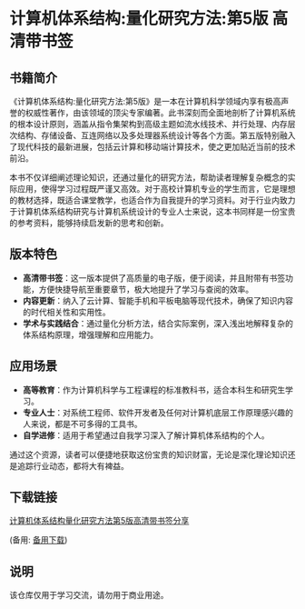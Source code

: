 # 计算机体系结构:量化研究方法:第5版 高清带书签

## 书籍简介

《计算机体系结构:量化研究方法:第5版》是一本在计算机科学领域内享有极高声誉的权威性著作，由该领域的顶尖专家编著。此书深刻而全面地剖析了计算机系统的根本设计原则，涵盖从指令集架构到高级主题如流水线技术、并行处理、内存层次结构、存储设备、互连网络以及多处理器系统设计等各个方面。第五版特别融入了现代科技的最新进展，包括云计算和移动端计算技术，使之更加贴近当前的技术前沿。

本书不仅详细阐述理论知识，还通过量化的研究方法，帮助读者理解复杂概念的实际应用，使得学习过程既严谨又高效。对于高校计算机专业的学生而言，它是理想的教材选择，既适合课堂教学，也适合作为自我提升的学习资料。对于行业内致力于计算机体系结构研究与计算机系统设计的专业人士来说，这本书同样是一份宝贵的参考资料，能够持续启发新的思考和创新。

## 版本特色

- **高清带书签**：这一版本提供了高质量的电子版，便于阅读，并且附带有书签功能，方便快捷导航至重要章节，极大地提升了学习与查阅的效率。
- **内容更新**：纳入了云计算、智能手机和平板电脑等现代技术，确保了知识内容的时代相关性和实用性。
- **学术与实践结合**：通过量化分析方法，结合实际案例，深入浅出地解释复杂的体系结构原理，增强理解和应用能力。

## 应用场景

- **高等教育**：作为计算机科学与工程课程的标准教科书，适合本科生和研究生学习。
- **专业人士**：对系统工程师、软件开发者及任何对计算机底层工作原理感兴趣的人来说，都是不可多得的工具书。
- **自学进修**：适用于希望通过自我学习深入了解计算机体系结构的个人。

通过这个资源，读者可以便捷地获取这份宝贵的知识财富，无论是深化理论知识还是追踪行业动态，都将大有裨益。

## 下载链接
[计算机体系结构量化研究方法第5版高清带书签分享](https://pan.quark.cn/s/aaf2a2ff2d6d) 

(备用: [备用下载](https://pan.baidu.com/s/1KDOakQTro2rOpGMHg4esDQ?pwd=1234))

## 说明

该仓库仅用于学习交流，请勿用于商业用途。

